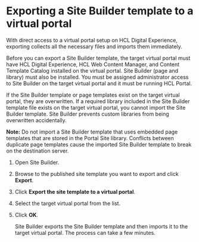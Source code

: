 # Exporting a Site Builder template to a virtual portal

With direct access to a virtual portal setup on HCL Digital Experience, exporting collects all the necessary files and imports them immediately.

Before you can export a Site Builder template, the target virtual portal must have HCL Digital Experience, HCL Web Content Manager, and Content Template Catalog installed on the virtual portal. Site Builder \(page and library\) must also be installed. You must be assigned administrator access to Site Builder on the target virtual portal and it must be running HCL Portal.

If the Site Builder template or page templates exist on the target virtual portal, they are overwritten. If a required library included in the Site Builder template file exists on the target virtual portal, you cannot import the Site Builder template. Site Builder prevents custom libraries from being overwritten accidentally.

**Note:** Do not import a Site Builder template that uses embedded page templates that are stored in the Portal Site library. Conflicts between duplicate page templates cause the imported Site Builder template to break on the destination server.

1.  Open Site Builder.

2.  Browse to the published site template you want to export and click **Export**.

3.  Click **Export the site template to a virtual portal**.

4.  Select the target virtual portal from the list.

5.  Click **OK**.

    Site Builder exports the Site Builder template and then imports it to the target virtual portal. The process can take a few minutes.



